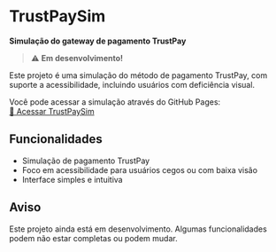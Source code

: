# TrustPaySim

**Simulação do gateway de pagamento TrustPay**  

> ⚠️ **Em desenvolvimento!**  

Este projeto é uma simulação do método de pagamento TrustPay, com suporte a acessibilidade, incluindo usuários com deficiência visual.  

Você pode acessar a simulação através do GitHub Pages:  
[🔗 Acessar TrustPaySim](https://lucassilvahub.github.io/TrustPaySim/)  

## Funcionalidades
- Simulação de pagamento TrustPay  
- Foco em acessibilidade para usuários cegos ou com baixa visão  
- Interface simples e intuitiva  

## Aviso
Este projeto ainda está em desenvolvimento. Algumas funcionalidades podem não estar completas ou podem mudar.

